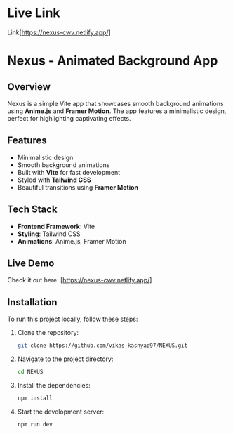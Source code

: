 # Live Link 
Link[https://nexus-cwv.netlify.app/]

# Nexus - Animated Background App

## Overview
Nexus is a simple Vite app that showcases smooth background animations using **Anime.js** and **Framer Motion**. The app features a minimalistic design, perfect for highlighting captivating effects.

## Features
- Minimalistic design
- Smooth background animations
- Built with **Vite** for fast development
- Styled with **Tailwind CSS**
- Beautiful transitions using **Framer Motion**

## Tech Stack
- **Frontend Framework**: Vite
- **Styling**: Tailwind CSS
- **Animations**: Anime.js, Framer Motion

## Live Demo
Check it out here: [https://nexus-cwv.netlify.app/]

## Installation
To run this project locally, follow these steps:

1. Clone the repository:
   ```bash
   git clone https://github.com/vikas-kashyap97/NEXUS.git
   
2. Navigate to the project directory:
   ```bash
   cd NEXUS

3. Install the dependencies:
   ```bash
   npm install

4. Start the development server:
   ```bash
   npm run dev

   
